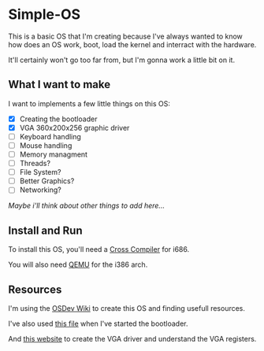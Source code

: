 Simple-OS
=========

This is a basic OS that I'm creating because I've always wanted to know how does an OS work, boot, load the kernel and interract with the hardware.

It'll certainly won't go too far from, but I'm gonna work a little bit on it.


What I want to make
-------------------

I want to implements a few little things on this OS:

- [x] Creating the bootloader
- [x] VGA 360x200x256 graphic driver
- [ ] Keyboard handling
- [ ] Mouse handling
- [ ] Memory managment
- [ ] Threads?
- [ ] File System?
- [ ] Better Graphics?
- [ ] Networking?

*Maybe i'll think about other things to add here...*


Install and Run
---------------

To install this OS, you'll need a [Cross Compiler](https://wiki.osdev.org/GCC_Cross-Compiler) for i686.

You will also need [QEMU](https://www.qemu.org/) for the i386 arch.


Resources
---------

I'm using the [OSDev Wiki](https://wiki.osdev.org) to create this OS and finding usefull resources.

I've also used [this file](https://www.cs.bham.ac.uk/~exr/lectures/opsys/10_11/lectures/os-dev.pdf) when I've started the bootloader.

And [this website](http://www.osdever.net/FreeVGA/vga/vga.htm) to create the VGA driver and understand the VGA registers.